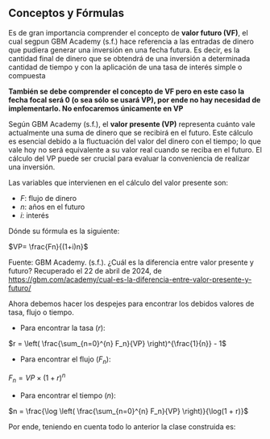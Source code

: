 ## Conceptos y Fórmulas 

Es de gran importancia comprender el concepto de **valor futuro (VF)**, el cual segpun GBM Academy (s.f.) hace referencia a las entradas de dinero que pudiera generar una inversión en una fecha futura.  Es decir, es la cantidad final de dinero que se obtendrá de una inversión a determinada cantidad de tiempo y con la aplicación de una tasa de interés simple o compuesta

**También se debe comprender el concepto de VF pero en este caso la fecha focal será 0 (o sea sólo se usará VP), por ende no hay necesidad de implementarlo. No enfocaremos únicamente en VP**

Según GBM Academy (s.f.), el **valor presente (VP)** representa cuánto vale actualmente una suma de dinero que se recibirá en el futuro. Este cálculo es esencial debido a la fluctuación del valor del dinero con el tiempo; lo que vale hoy no será equivalente a su valor real cuando se reciba en el futuro. El cálculo del VP puede ser crucial para evaluar la conveniencia de realizar una inversión.

Las variables que intervienen en el cálculo del valor presente son:

- $F$: flujo de dinero
- $n$: años en el futuro
- $i$: interés

Dónde su fórmula es la siguiente:

$VP= \frac{Fn}{(1+i)n}$

Fuente: GBM Academy. (s.f.). ¿Cuál es la diferencia entre valor presente y futuro? Recuperado el 22 de abril de 2024, de https://gbm.com/academy/cual-es-la-diferencia-entre-valor-presente-y-futuro/ 


Ahora debemos hacer los despejes para encontrar los debidos valores de tasa, flujo o tiempo.

- Para encontrar la tasa ($r$):

$r = \left( \frac{\sum_{n=0}^{n} F_n}{VP} \right)^{\frac{1}{n}} - 1$

- Para encontrar el flujo ($F_n$):

$F_n = VP \times (1 + r)^n$

- Para encontrar el tiempo ($n$):

$n = \frac{\log \left( \frac{\sum_{n=0}^{n} F_n}{VP} \right)}{\log(1 + r)}$

Por ende, teniendo en cuenta todo lo anterior la clase construida es:



